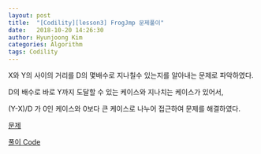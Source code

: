 ```yaml
---
layout: post
title:  "[Codility][lesson3] FrogJmp 문제풀이"
date:   2018-10-20 14:26:30
author: Hyunjoong Kim
categories: Algorithm
tags: Codility
---
```




X와 Y의 사이의 거리를 D의 몇배수로 지나칠수 있는지를 알아내는 문제로 파악하였다.

D의 배수로 바로 Y까지 도달할 수 있는 케이스와 지나치는 케이스가 있어서,

(Y-X)/D 가 0인 케이스와 0보다 큰 케이스로 나누어 접근하여 문제를 해결하였다. 



[문제](https://app.codility.com/programmers/lessons/3-time_complexity/frog_jmp/)

[풀이 Code](https://github.com/bestjoong/codility/blob/master/src/main/java/codility/lesson/lesson3/FrogJmp.java)

